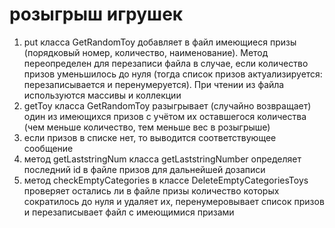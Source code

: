 
# розыгрыш игрушек

1. put класса GetRandomToy добавляет в файл имеющиеся призы (порядковый номер, количество, наименование). Метод переопределен для перезаписи файла
в случае, если количество призов уменьшилось до нуля (тогда список призов актуализируется: перезаписывается и перенумеруется). При чтении из файла используются массивы и коллекции
2. getToy класса GetRandomToy разыгрывает (случайно возвращает) один из имеющихся призов с учётом их оставшегося количества 
(чем меньше количество, тем меньше вес в розыгрыше)
3. если призов в списке нет, то выводится соответствующее сообщение
4. метод getLaststringNum класса getLaststringNumber определяет последний id в файле призов для дальнейшей дозаписи
5. метод checkEmptyCategories в классе DeleteEmptyCategoriesToys проверяет остались ли в файле призы количество 
которых сократилось до нуля и удаляет их, перенумеровывает список призов и перезаписывает файл с имеющимися призами